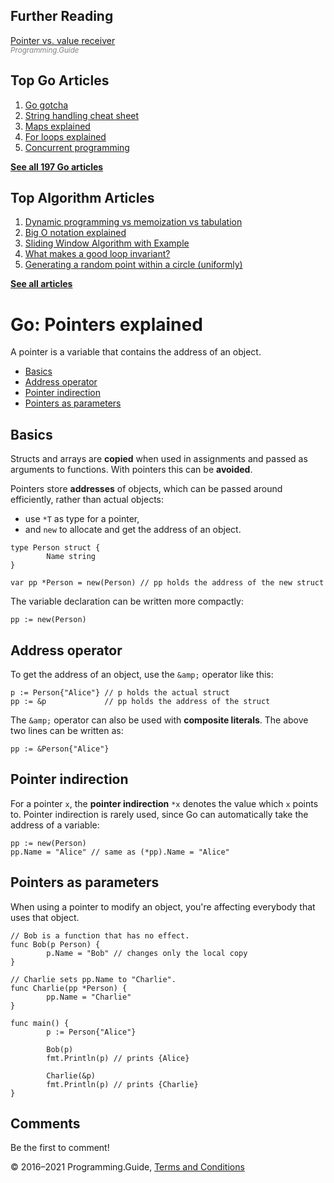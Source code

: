 <span class="underline"></span>

<span class="underline"></span>

## Further Reading

[Pointer vs. value receiver](pointer-vs-value-receiver.html)  
<span style="color: grey; font-style: italic; font-size: smaller">Programming.Guide</span>

## Top Go Articles

1.  [Go gotcha](go-gotcha.html)
2.  [String handling cheat sheet](string-functions-reference-cheat-sheet.html)
3.  [Maps explained](maps-explained.html)
4.  [For loops explained](for-loop.html)
5.  [Concurrent programming](go-concurrency-tutorial.html)

[**See all 197 Go articles**](index.html)

<span class="underline"></span>

## Top Algorithm Articles

1.  [Dynamic programming vs memoization vs tabulation](../dynamic-programming-vs-memoization-vs-tabulation.html)
2.  [Big O notation explained](../big-o-notation-explained.html)
3.  [Sliding Window Algorithm with Example](../sliding-window-example.html)
4.  [What makes a good loop invariant?](../what-makes-a-good-loop-invariant.html)
5.  [Generating a random point within a circle (uniformly)](../random-point-within-circle.html)

[**See all articles**](../index.html)

# Go: Pointers explained

A pointer is a vari­able that con­tains the address of an object.

- [Basics](pointers-explained.html#basics)
- [Address operator](pointers-explained.html#address-operator)
- [Pointer indirection](pointers-explained.html#pointer-indirection)
- [Pointers as parameters](pointers-explained.html#pointers-as-parameters)

## Basics

Structs and arrays are **copied** when used in assignments and passed as arguments to functions. With pointers this can be **avoided**.

Pointers store **addresses** of objects, which can be passed around efficiently, rather than actual objects:

- use `*T` as type for a pointer,
- and `new` to allocate and get the address of an object.

<!-- -->

    type Person struct {
            Name string
    }

    var pp *Person = new(Person) // pp holds the address of the new struct

The variable declaration can be written more compactly:

    pp := new(Person)

## Address operator

To get the address of an object, use the `&amp;` operator like this:

    p := Person{"Alice"} // p holds the actual struct
    pp := &p             // pp holds the address of the struct

The `&amp;` operator can also be used with **composite literals**. The above two lines can be written as:

    pp := &Person{"Alice"}

## Pointer indirection

For a pointer `x`, the **pointer indirection** `*x` denotes the value which `x` points to. Pointer indirection is rarely used, since Go can automatically take the address of a variable:

    pp := new(Person)
    pp.Name = "Alice" // same as (*pp).Name = "Alice"

## Pointers as parameters

When using a pointer to modify an object, you're affecting everybody that uses that object.

    // Bob is a function that has no effect.
    func Bob(p Person) {
            p.Name = "Bob" // changes only the local copy
    }

    // Charlie sets pp.Name to "Charlie".
    func Charlie(pp *Person) {
            pp.Name = "Charlie"
    }

    func main() {
            p := Person{"Alice"}

            Bob(p)
            fmt.Println(p) // prints {Alice}

            Charlie(&p)
            fmt.Println(p) // prints {Charlie}
    }

## Comments

Be the first to comment!

© 2016–2021 Programming.Guide, [Terms and Conditions](../terms-and-conditions.html)
